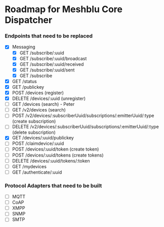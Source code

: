 # Roadmap for Meshblu Core Dispatcher

### Endpoints that need to be replaced
- [x] Messaging
  - [x] GET /subscribe/:uuid
  - [x] GET /subscribe/:uuid/broadcast
  - [x] GET /subscribe/:uuid/received
  - [x] GET /subscribe/:uuid/sent
  - [x] GET /subscribe
- [x] GET /status
- [x] GET /publickey
- [x] POST /devices (register)
- [x] DELETE /devices/:uuid (unregister)
- [ ] GET /devices (search) - Peter
- [ ] GET /v2/devices (search)
- [ ] POST /v2/devices/:subscriberUuid/subscriptions/:emitterUuid/:type (create subscription)
- [ ] DELETE /v2/devices/:subscriberUuid/subscriptions/:emitterUuid/:type (delete subscription)
- [x] GET /devices/:uuid/publickey
- [ ] POST /claimdevice/:uuid
- [ ] POST /devices/:uuid/token (create token)
- [ ] POST /devices/:uuid/tokens (create tokens)
- [ ] DELETE /devices/:uuid/tokens/:token
- [ ] GET /mydevices
- [ ] GET /authenticate/:uuid

### Protocol Adapters that need to be built
 - [ ] MQTT
 - [ ] CoAP
 - [ ] XMPP
 - [ ] SNMP
 - [ ] SMTP
